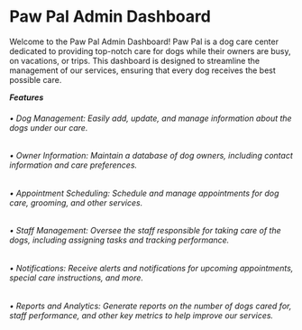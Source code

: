 # Paw Pal Admin Dashboard
 Welcome to the Paw Pal Admin Dashboard! Paw Pal is a dog care center dedicated to providing top-notch care for dogs while their owners are busy, on vacations, or trips. This dashboard is designed to streamline the management of our services, ensuring that every dog receives the best possible care.

***Features***
###### • Dog Management: Easily add, update, and manage information about the dogs under our care.
###### • Owner Information: Maintain a database of dog owners, including contact information and care preferences.
###### • Appointment Scheduling: Schedule and manage appointments for dog care, grooming, and other services.
###### • Staff Management: Oversee the staff responsible for taking care of the dogs, including assigning tasks and tracking performance.
###### • Notifications: Receive alerts and notifications for upcoming appointments, special care instructions, and more.
###### • Reports and Analytics: Generate reports on the number of dogs cared for, staff performance, and other key metrics to help improve our services.
